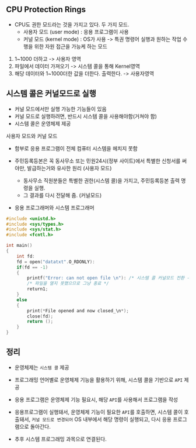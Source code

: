 ## CPU Protection Rings
- CPU도 권한 모드라는 것을 가지고 있다.
    두 가지 모드.
    - 사용자 모드 (user mode) : 응용 프로그램이 사용
    - 커널 모드 (kernel mode) : OS가 사용 -> 특권 명령어 실행과 원하는 작업 수행을 위한 자원 접근을 가능케 하는 모드

1. 1~1000 더하고 -> 사용자 영역
2. 파일에서 데이터 가져오기 -> 시스템 콜을 통해 Kernel영역
3. 해당 데이터와 1~1000더한 값을 더한다. 출력한다. -> 사용자영역

## 시스템 콜은 커널모드로 실행
- 커널 모드에서만 실행 가능한 기능들이 있음
- 커널 모드로 실행하려면, 반드시 시스템 콜을 사용해야함(거쳐야 함)
- 시스템 콜은 운영체제 제공

사용자 모드와 커널 모드
- 함부로 응용 프로그램이 전체 컴퓨터 시스템을 헤치지 못함
- 주민등록등본은 꼭 동사무소 또는 민원24시(정부 사이트)에서 특별한 신청서를 써야만, 발급하는거와 유사한 원리 (사용자 모드)
    - 동사무소 직원분들은 특별한 권한(시스템 콜)을 가지고, 주민등록등본 출력 명령을 실행.
    - 그 결과를 다시 전달해 줌. (커널모드)

- 응용 프로그래머와 시스템 프로그래머

~~~ C
#include <unistd.h>
#include <sys/types.h>
#include <sys/stat.h>
#include <fcntl.h>

int main()
{
    int fd:
    fd = open("datatxt".O_RDONLY):
    if(fd == -1)
    {
        printf("Error: can not open file \n"): /* 시스템 콜 커널모드 전환 -> open() 함수를 처리하는 sys_open() 커널 함수 호출 -> 
        /* 파일을 열지 못했으므로 그냥 종료 */
        return1;
    }
    else
    {
        print(*File opened and now closed_\n*);
        close(fd);
        return ();
    }
}
~~~

## 정리
- 운영체제는 `시스템 콜` 제공
- 프로그래밍 언어별로 운영체제 기능을 활용하기 위해, 시스템 콜을 기반으로 `API` 제공
- 응용 프로그램은 운영체제 기능 필요시, 해당 `API`를 사용해서 프로그램을 작성
- 응용프로그램이 실행돼서, 운영체제 기능이 필요한 `API`를 호출하면, 시스템 콜이 호출돼서, `커널 모드로 변경되어` OS 내부에서 해당 명령이 실행되고, 다시 응용 프로그램으로 돌아간다.

- 추후 시스템 프로그래밍 과목으로 연결된다.